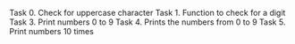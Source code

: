 Task 0. Check for uppercase character
Task 1. Function to check for a digit
Task 3. Print numbers 0 to 9
Task 4. Prints the numbers from 0 to 9
Task 5. Print numbers 10 times
